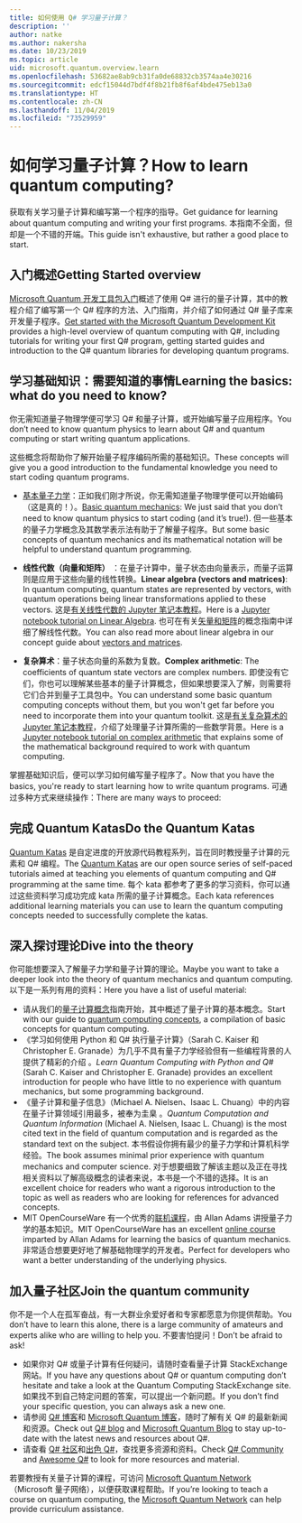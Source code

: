 ```yaml
---
title: 如何使用 Q# 学习量子计算？
description: ''
author: natke
ms.author: nakersha
ms.date: 10/23/2019
ms.topic: article
uid: microsoft.quantum.overview.learn
ms.openlocfilehash: 53682ae8ab9cb31fa0de68832cb3574aa4e30216
ms.sourcegitcommit: edcf15044d7bdf4f8b21fb8f6af4bde475eb13a0
ms.translationtype: HT
ms.contentlocale: zh-CN
ms.lasthandoff: 11/04/2019
ms.locfileid: "73529959"
---
```

# <a name="how-to-learn-quantum-computing"></a><span data-ttu-id="31fbe-102">如何学习量子计算？</span><span class="sxs-lookup"><span data-stu-id="31fbe-102">How to learn quantum computing?</span></span>

<span data-ttu-id="31fbe-103">获取有关学习量子计算和编写第一个程序的指导。</span><span class="sxs-lookup"><span data-stu-id="31fbe-103">Get guidance for learning about quantum computing and writing your first programs.</span></span> <span data-ttu-id="31fbe-104">本指南不全面，但却是一个不错的开端。</span><span class="sxs-lookup"><span data-stu-id="31fbe-104">This guide isn't exhaustive, but rather a good place to start.</span></span>

## <a name="getting-started-overview"></a><span data-ttu-id="31fbe-105">入门概述</span><span class="sxs-lookup"><span data-stu-id="31fbe-105">Getting Started overview</span></span>

<span data-ttu-id="31fbe-106">[Microsoft Quantum 开发工具包入门](xref:microsoft.quantum.welcome)概述了使用 Q# 进行的量子计算，其中的教程介绍了编写第一个 Q# 程序的方法、入门指南，并介绍了如何通过 Q# 量子库来开发量子程序。</span><span class="sxs-lookup"><span data-stu-id="31fbe-106">[Get started with the Microsoft Quantum Development Kit](xref:microsoft.quantum.welcome) provides a high-level overview of quantum computing with Q#, including tutorials for writing your first Q# program, getting started guides and introduction to the Q# quantum libraries for developing quantum programs.</span></span>

## <a name="learning-the-basics-what-do-you-need-to-know"></a><span data-ttu-id="31fbe-107">学习基础知识：需要知道的事情</span><span class="sxs-lookup"><span data-stu-id="31fbe-107">Learning the basics: what do you need to know?</span></span>

<span data-ttu-id="31fbe-108">你无需知道量子物理学便可学习 Q# 和量子计算，或开始编写量子应用程序。</span><span class="sxs-lookup"><span data-stu-id="31fbe-108">You don’t need to know quantum physics to learn about Q# and quantum computing or start writing quantum applications.</span></span>

<span data-ttu-id="31fbe-109">这些概念将帮助你了解开始量子程序编码所需的基础知识。</span><span class="sxs-lookup"><span data-stu-id="31fbe-109">These concepts will give you a good introduction to the fundamental knowledge you need to start coding quantum programs.</span></span>  

* <span data-ttu-id="31fbe-110">[基本量子力学](xref:microsoft.quantum.concepts.intro)：正如我们刚才所说，你无需知道量子物理学便可以开始编码（这是真的！）。</span><span class="sxs-lookup"><span data-stu-id="31fbe-110">[Basic quantum mechanics](xref:microsoft.quantum.concepts.intro): We just said that you don’t need to know quantum physics to start coding (and it’s true!).</span></span> <span data-ttu-id="31fbe-111">但一些基本的量子力学概念及其数学表示法有助于了解量子程序。</span><span class="sxs-lookup"><span data-stu-id="31fbe-111">But some basic concepts of quantum mechanics and its mathematical notation will be helpful to understand quantum programming.</span></span>

* <span data-ttu-id="31fbe-112">**线性代数（向量和矩阵）** ：在量子计算中，量子状态由向量表示，而量子运算则是应用于这些向量的线性转换。</span><span class="sxs-lookup"><span data-stu-id="31fbe-112">**Linear algebra (vectors and matrices)**: In quantum computing, quantum states are represented by vectors, with quantum operations being linear transformations applied to these vectors.</span></span>  <span data-ttu-id="31fbe-113">这是[有关线性代数的 Jupyter 笔记本教程](https://github.com/microsoft/QuantumKatas/tree/master/tutorials/LinearAlgebra)。</span><span class="sxs-lookup"><span data-stu-id="31fbe-113">Here is a [Jupyter notebook tutorial on Linear Algebra](https://github.com/microsoft/QuantumKatas/tree/master/tutorials/LinearAlgebra).</span></span>  <span data-ttu-id="31fbe-114">也可在有关[矢量和矩阵](xref:microsoft.quantum.concepts.vectors)的概念指南中详细了解线性代数。</span><span class="sxs-lookup"><span data-stu-id="31fbe-114">You can also read more about linear algebra in our concept guide about [vectors and matrices](xref:microsoft.quantum.concepts.vectors).</span></span>

* <span data-ttu-id="31fbe-115">**复杂算术**：量子状态向量的系数为复数。</span><span class="sxs-lookup"><span data-stu-id="31fbe-115">**Complex arithmetic**: The coefficients of quantum state vectors are complex numbers.</span></span> <span data-ttu-id="31fbe-116">即使没有它们，你也可以理解某些基本的量子计算概念，但如果想要深入了解，则需要将它们合并到量子工具包中。</span><span class="sxs-lookup"><span data-stu-id="31fbe-116">You can understand some basic quantum computing concepts without them, but you won't get far before you need to incorporate them into your quantum toolkit.</span></span>  <span data-ttu-id="31fbe-117">这是[有关复杂算术的 Jupyter 笔记本教程](https://github.com/microsoft/QuantumKatas/tree/master/tutorials/ComplexArithmetic)，介绍了处理量子计算所需的一些数学背景。</span><span class="sxs-lookup"><span data-stu-id="31fbe-117">Here is a [Jupyter notebook tutorial on complex arithmetic](https://github.com/microsoft/QuantumKatas/tree/master/tutorials/ComplexArithmetic) that explains some of the mathematical background required to work with quantum computing.</span></span> 

<span data-ttu-id="31fbe-118">掌握基础知识后，便可以学习如何编写量子程序了。</span><span class="sxs-lookup"><span data-stu-id="31fbe-118">Now that you have the basics, you're ready to start learning how to write quantum programs.</span></span>  <span data-ttu-id="31fbe-119">可通过多种方式来继续操作：</span><span class="sxs-lookup"><span data-stu-id="31fbe-119">There are many ways to proceed:</span></span>

## <a name="do-the-quantum-katas"></a><span data-ttu-id="31fbe-120">完成 Quantum Katas</span><span class="sxs-lookup"><span data-stu-id="31fbe-120">Do the Quantum Katas</span></span>

<span data-ttu-id="31fbe-121">[Quantum Katas](xref:microsoft.quantum.overview.katas) 是自定进度的开放源代码教程系列，旨在同时教授量子计算的元素和 Q# 编程。</span><span class="sxs-lookup"><span data-stu-id="31fbe-121">The [Quantum Katas](xref:microsoft.quantum.overview.katas) are our open source series of self-paced tutorials aimed at teaching you elements of quantum computing and Q# programming at the same time.</span></span>  <span data-ttu-id="31fbe-122">每个 kata 都参考了更多的学习资料，你可以通过这些资料学习成功完成 kata 所需的量子计算概念。</span><span class="sxs-lookup"><span data-stu-id="31fbe-122">Each kata references additional learning materials you can use to learn the quantum computing concepts needed to successfully complete the katas.</span></span>  

## <a name="dive-into-the-theory"></a><span data-ttu-id="31fbe-123">深入探讨理论</span><span class="sxs-lookup"><span data-stu-id="31fbe-123">Dive into the theory</span></span>

<span data-ttu-id="31fbe-124">你可能想要深入了解量子力学和量子计算的理论。</span><span class="sxs-lookup"><span data-stu-id="31fbe-124">Maybe you want to take a deeper look into the theory of quantum mechanics and quantum computing.</span></span> <span data-ttu-id="31fbe-125">以下是一系列有用的资料：</span><span class="sxs-lookup"><span data-stu-id="31fbe-125">Here you have a list of useful material:</span></span>

* <span data-ttu-id="31fbe-126">请从我们的[量子计算概念](xref:microsoft.quantum.concepts.intro)指南开始，其中概述了量子计算的基本概念。</span><span class="sxs-lookup"><span data-stu-id="31fbe-126">Start with our guide to [quantum computing concepts](xref:microsoft.quantum.concepts.intro), a compilation of basic concepts for quantum computing.</span></span>
* <span data-ttu-id="31fbe-127">《学习如何使用 Python 和 Q# 执行量子计算》（Sarah C. Kaiser 和 Christopher E. Granade）为几乎不具有量子力学经验但有一些编程背景的人提供了精彩的介绍  。</span><span class="sxs-lookup"><span data-stu-id="31fbe-127">_Learn Quantum Computing with Python and Q#_ (Sarah C. Kaiser and Christopher E. Granade) provides an excellent introduction for people who have little to no experience with quantum mechanics, but some programming background.</span></span>
* <span data-ttu-id="31fbe-128">《量子计算和量子信息》（Michael A. Nielsen、Isaac L. Chuang）中的内容在量子计算领域引用最多，被奉为圭臬  。</span><span class="sxs-lookup"><span data-stu-id="31fbe-128">_Quantum Computation and Quantum Information_ (Michael A. Nielsen, Isaac L. Chuang) is the most cited text in the field of quantum computation and is regarded as the standard text on the subject.</span></span> <span data-ttu-id="31fbe-129">本书假设你拥有最少的量子力学和计算机科学经验。</span><span class="sxs-lookup"><span data-stu-id="31fbe-129">The book assumes minimal prior experience with quantum mechanics and computer science.</span></span> <span data-ttu-id="31fbe-130">对于想要细致了解该主题以及正在寻找相关资料以了解高级概念的读者来说，本书是一个不错的选择。</span><span class="sxs-lookup"><span data-stu-id="31fbe-130">It is an excellent choice for readers who want a rigorous introduction to the topic as well as readers who are looking for references for advanced concepts.</span></span>
* <span data-ttu-id="31fbe-131">MIT OpenCourseWare 有一个优秀的[联机课程](https://www.youtube.com/watch?v=lZ3bPUKo5zc&list=PLUl4u3cNGP61-9PEhRognw5vryrSEVLPr)，由 Allan Adams 讲授量子力学的基本知识。</span><span class="sxs-lookup"><span data-stu-id="31fbe-131">MIT OpenCourseWare has an excellent [online course](https://www.youtube.com/watch?v=lZ3bPUKo5zc&list=PLUl4u3cNGP61-9PEhRognw5vryrSEVLPr) imparted by Allan Adams for learning the basics of quantum mechanics.</span></span> <span data-ttu-id="31fbe-132">非常适合想要更好地了解基础物理学的开发者。</span><span class="sxs-lookup"><span data-stu-id="31fbe-132">Perfect for developers who want a better understanding of the underlying physics.</span></span>

## <a name="join-the-quantum-community"></a><span data-ttu-id="31fbe-133">加入量子社区</span><span class="sxs-lookup"><span data-stu-id="31fbe-133">Join the quantum community</span></span>

<span data-ttu-id="31fbe-134">你不是一个人在孤军奋战，有一大群业余爱好者和专家都愿意为你提供帮助。</span><span class="sxs-lookup"><span data-stu-id="31fbe-134">You don’t have to learn this alone, there is a large community of amateurs and experts alike who are willing to help you.</span></span> <span data-ttu-id="31fbe-135">不要害怕提问！</span><span class="sxs-lookup"><span data-stu-id="31fbe-135">Don’t be afraid to ask!</span></span>

* <span data-ttu-id="31fbe-136">如果你对 Q# 或量子计算有任何疑问，请随时查看量子计算 StackExchange 网站。</span><span class="sxs-lookup"><span data-stu-id="31fbe-136">If you have any questions about Q# or quantum computing don’t hesitate and take a look at the Quantum Computing StackExchange site.</span></span> <span data-ttu-id="31fbe-137">如果找不到自己特定问题的答案，可以提出一个新问题。</span><span class="sxs-lookup"><span data-stu-id="31fbe-137">If you don’t find your specific question, you can always ask a new one.</span></span> 
* <span data-ttu-id="31fbe-138">请参阅 [Q# 博客](https://devblogs.microsoft.com/qsharp/)和 [Microsoft Quantum 博客](https://cloudblogs.microsoft.com/quantum/)，随时了解有关 Q# 的最新新闻和资源。</span><span class="sxs-lookup"><span data-stu-id="31fbe-138">Check out [Q# blog](https://devblogs.microsoft.com/qsharp/) and [Microsoft Quantum Blog](https://cloudblogs.microsoft.com/quantum/) to stay up-to-date with the latest news and resources about Q#.</span></span>
* <span data-ttu-id="31fbe-139">请查看 [Q# 社区](https://qsharp.community/)和[出色 Q#](https://project-awesome.org/ebraminio/awesome-qsharp)，查找更多资源和资料。</span><span class="sxs-lookup"><span data-stu-id="31fbe-139">Check [Q# Community](https://qsharp.community/) and [Awesome Q#](https://project-awesome.org/ebraminio/awesome-qsharp) to look for more resources and material.</span></span>

 <span data-ttu-id="31fbe-140">若要教授有关量子计算的课程，可访问 [Microsoft Quantum Network](https://info.microsoft.com/LearnMoreAboutMicrosoftQuantumNetwork.html)（Microsoft 量子网络），以便获取课程帮助。</span><span class="sxs-lookup"><span data-stu-id="31fbe-140">If you’re looking to teach a course on quantum computing, the [Microsoft Quantum Network](https://info.microsoft.com/LearnMoreAboutMicrosoftQuantumNetwork.html) can help provide curriculum assistance.</span></span>  

